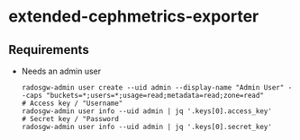 # extended-cephmetrics-exporter

## Requirements

* Needs an admin user

    ```
    radosgw-admin user create --uid admin --display-name "Admin User" --caps "buckets=*;users=*;usage=read;metadata=read;zone=read"
    # Access key / "Username"
    radosgw-admin user info --uid admin | jq '.keys[0].access_key'
    # Secret key / "Password
    radosgw-admin user info --uid admin | jq '.keys[0].secret_key'
    ```
